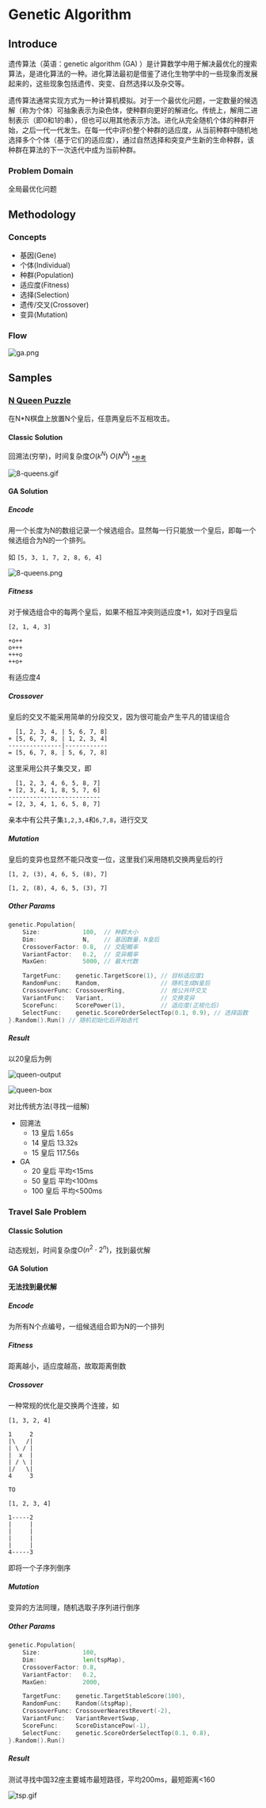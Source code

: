 # Genetic Algorithm

## Introduce

遗传算法（英语：genetic algorithm (GA) ）是计算数学中用于解决最优化的搜索算法，是进化算法的一种。进化算法最初是借鉴了进化生物学中的一些现象而发展起来的，这些现象包括遗传、突变、自然选择以及杂交等。

遗传算法通常实现方式为一种计算机模拟。对于一个最优化问题，一定数量的候选解（称为个体）可抽象表示为染色体，使种群向更好的解进化。传统上，解用二进制表示（即0和1的串），但也可以用其他表示方法。进化从完全随机个体的种群开始，之后一代一代发生。在每一代中评价整个种群的适应度，从当前种群中随机地选择多个个体（基于它们的适应度），通过自然选择和突变产生新的生命种群，该种群在算法的下一次迭代中成为当前种群。

### Problem Domain

全局最优化问题

## Methodology

### Concepts

- 基因(Gene)
- 个体(Individual)
- 种群(Population)
- 适应度(Fitness)
- 选择(Selection)
- 遗传/交叉(Crossover)
- 变异(Mutation)

### Flow

![ga.png](ga.png)

## Samples

### [N Queen Puzzle](https://en.wikipedia.org/wiki/Eight_queens_puzzle)

在N*N棋盘上放置N个皇后，任意两皇后不互相攻击。

#### Classic Solution

回溯法(穷举)，时间复杂度$O(k^N) ~ O(N^N)$
<sub>[*参考](https://sites.google.com/site/nqueensolver/home/algorithm-results)</sub>

![8-queens.gif](Eight-queens-animation.gif)

#### GA Solution

##### Encode

用一个长度为N的数组记录一个候选组合。显然每一行只能放一个皇后，即每一个候选组合为N的一个排列。

如 `[5, 3, 1, 7, 2, 8, 6, 4]`

![8-queens.png](8-queens.png)

##### Fitness

对于候选组合中的每两个皇后，如果不相互冲突则适应度+1，如对于四皇后

```
[2, 1, 4, 3]

+o++
o+++
+++o
++o+
```

有适应度4

##### Crossover

皇后的交叉不能采用简单的分段交叉，因为很可能会产生平凡的错误组合

```
  [1, 2, 3, 4, | 5, 6, 7, 8]
+ [5, 6, 7, 8, | 1, 2, 3, 4]
---------------|------------
= [5, 6, 7, 8, | 5, 6, 7, 8]
```

这里采用公共子集交叉，即


```
  [1, 2, 3, 4, 6, 5, 8, 7]
+ [2, 3, 4, 1, 8, 5, 7, 6]
--------------------------
= [2, 3, 4, 1, 6, 5, 8, 7]
```

亲本中有公共子集`1,2,3,4`和`6,7,8`，进行交叉

##### Mutation

皇后的变异也显然不能只改变一位，这里我们采用随机交换两皇后的行

```
[1, 2, (3), 4, 6, 5, (8), 7]

[1, 2, (8), 4, 6, 5, (3), 7]
```

##### Other Params

```go
genetic.Population{
    Size:            100,  // 种群大小
    Dim:             N,    // 基因数量，N皇后
    CrossoverFactor: 0.8,  // 交配概率 
    VariantFactor:   0.2,  // 变异概率
    MaxGen:          5000, // 最大代数

    TargetFunc:    genetic.TargetScore(1), // 目标适应度1
    RandomFunc:    Random,                 // 随机生成N皇后
    CrossoverFunc: CrossoverRing,          // 按公共环交叉
    VariantFunc:   Variant,                // 交换变异
    ScoreFunc:     ScorePower(1),          // 适应度(正规化后)
    SelectFunc:    genetic.ScoreOrderSelectTop(0.1, 0.9), // 选择函数
}.Random().Run() // 随机初始化后开始迭代
```

##### Result

以20皇后为例

![queen-output](queen/0009.png)

![queen-box](queen/queen.png)

对比传统方法(寻找一组解)

- 回溯法
    - 13 皇后 1.65s
    - 14 皇后 13.32s
    - 15 皇后 117.56s
- GA
    - 20 皇后 平均<15ms
    - 50 皇后 平均<100ms
    - 100 皇后 平均<500ms
    
### Travel Sale Problem

#### Classic Solution

动态规划，时间复杂度$O(n^2 \cdot 2^n)$，找到最优解

#### GA Solution

**无法找到最优解**

##### Encode

为所有N个点编号，一组候选组合即为N的一个排列

##### Fitness

距离越小，适应度越高，故取距离倒数

##### Crossover

一种常规的优化是交换两个连接，如

```
[1, 3, 2, 4]

1     2
|\   /|
| \ / |
|  x  |
| / \ |
|/   \|
4     3

TO

[1, 2, 3, 4]

1-----2
|     |
|     |
|     |
|     |
4-----3
```

即将一个子序列倒序

##### Mutation

变异的方法同理，随机选取子序列进行倒序

##### Other Params

```go
genetic.Population{
    Size:            100,
    Dim:             len(tspMap),
    CrossoverFactor: 0.8,
    VariantFactor:   0.2,
    MaxGen:          2000,

    TargetFunc:    genetic.TargetStableScore(100),
    RandomFunc:    Random(&tspMap),
    CrossoverFunc: CrossoverNearestRevert(-2),
    VariantFunc:   VariantRevertSwap,
    ScoreFunc:     ScoreDistancePow(-1),
    SelectFunc:    genetic.ScoreOrderSelectTop(0.1, 0.8),
}.Random().Run()
```

##### Result

测试寻找中国32座主要城市最短路径，平均200ms，最短距离<160

![tsp.gif](tsp/tsp.gif)